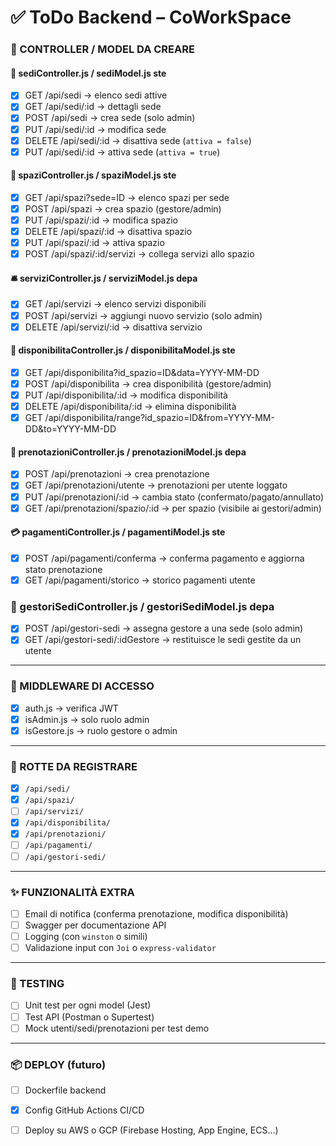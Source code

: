 # ✅ ToDo Backend – CoWorkSpace

### 📁 CONTROLLER / MODEL DA CREARE

#### 🏢 sediController.js / sediModel.js                               ste
- [x] GET /api/sedi → elenco sedi attive
- [x] GET /api/sedi/:id → dettagli sede
- [x] POST /api/sedi → crea sede (solo admin)
- [x] PUT /api/sedi/:id → modifica sede
- [x] DELETE /api/sedi/:id → disattiva sede (`attiva = false`)
- [x] PUT /api/sedi/:id → attiva sede (`attiva = true`)

#### 🧭 spaziController.js / spaziModel.js                              ste
- [x] GET /api/spazi?sede=ID → elenco spazi per sede
- [x] POST /api/spazi → crea spazio (gestore/admin)
- [x] PUT /api/spazi/:id → modifica spazio
- [x] DELETE /api/spazi/:id → disattiva spazio
- [x] PUT /api/spazi/:id → attiva spazio
- [x] POST /api/spazi/:id/servizi → collega servizi allo spazio

#### 🛎️ serviziController.js / serviziModel.js                          depa
- [x] GET /api/servizi → elenco servizi disponibili
- [x] POST /api/servizi → aggiungi nuovo servizio (solo admin)
- [x] DELETE /api/servizi/:id → disattiva servizio

#### 📅 disponibilitaController.js / disponibilitaModel.js              ste  
- [x] GET /api/disponibilita?id_spazio=ID&data=YYYY-MM-DD
- [x] POST /api/disponibilita → crea disponibilità (gestore/admin)
- [x] PUT /api/disponibilita/:id → modifica disponibilità
- [x] DELETE /api/disponibilita/:id → elimina disponibilità
- [x] GET /api/disponibilita/range?id_spazio=ID&from=YYYY-MM-DD&to=YYYY-MM-DD

#### 📆 prenotazioniController.js / prenotazioniModel.js                depa
- [x] POST /api/prenotazioni → crea prenotazione
- [x] GET /api/prenotazioni/utente → prenotazioni per utente loggato
- [x] PUT /api/prenotazioni/:id → cambia stato (confermato/pagato/annullato)
- [x] GET /api/prenotazioni/spazio/:id → per spazio (visibile ai gestori/admin)

#### 💳 pagamentiController.js / pagamentiModel.js                      ste
- [x] POST /api/pagamenti/conferma → conferma pagamento e aggiorna stato prenotazione
- [x] GET /api/pagamenti/storico → storico pagamenti utente

### 👥 gestoriSediController.js / gestoriSediModel.js                   depa
- [x] POST /api/gestori-sedi → assegna gestore a una sede (solo admin)
- [x] GET /api/gestori-sedi/:idGestore → restituisce le sedi gestite da un utente

---

### 🔐 MIDDLEWARE DI ACCESSO
- [x] auth.js → verifica JWT
- [x] isAdmin.js → solo ruolo admin
- [x] isGestore.js → ruolo gestore o admin

---

### 🔗 ROTTE DA REGISTRARE
- [x] `/api/sedi/`
- [x] `/api/spazi/`
- [ ] `/api/servizi/`
- [x] `/api/disponibilita/`
- [x] `/api/prenotazioni/`
- [ ] `/api/pagamenti/`
- [ ] `/api/gestori-sedi/`

---

### ✨ FUNZIONALITÀ EXTRA
- [ ] Email di notifica (conferma prenotazione, modifica disponibilità)
- [ ] Swagger per documentazione API
- [ ] Logging (con `winston` o simili)
- [ ] Validazione input con `Joi` o `express-validator`

---

### 🧪 TESTING
- [ ] Unit test per ogni model (Jest)
- [ ] Test API (Postman o Supertest)
- [ ] Mock utenti/sedi/prenotazioni per test demo

---

### 📦 DEPLOY (futuro)
- [ ] Dockerfile backend
- [x] Config GitHub Actions CI/CD
- [ ] Deploy su AWS o GCP (Firebase Hosting, App Engine, ECS…)

